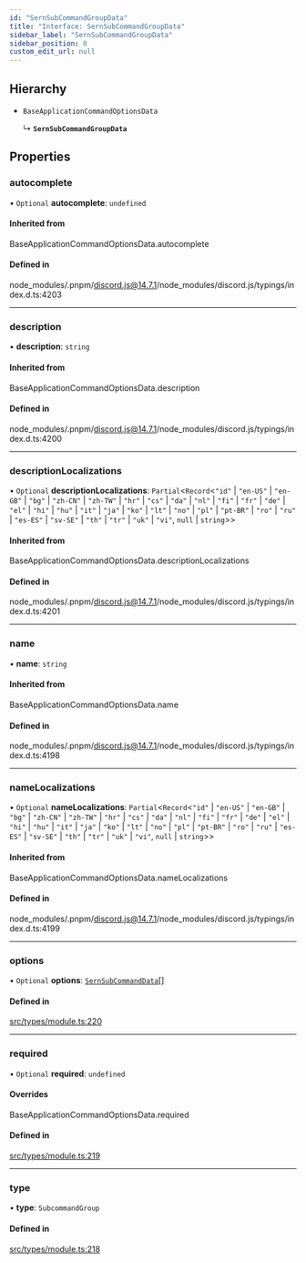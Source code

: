 ```yaml
---
id: "SernSubCommandGroupData"
title: "Interface: SernSubCommandGroupData"
sidebar_label: "SernSubCommandGroupData"
sidebar_position: 0
custom_edit_url: null
---
```


## Hierarchy

- `BaseApplicationCommandOptionsData`

  ↳ **`SernSubCommandGroupData`**

## Properties

### autocomplete

• `Optional` **autocomplete**: `undefined`

#### Inherited from

BaseApplicationCommandOptionsData.autocomplete

#### Defined in

node_modules/.pnpm/discord.js@14.7.1/node_modules/discord.js/typings/index.d.ts:4203

___

### description

• **description**: `string`

#### Inherited from

BaseApplicationCommandOptionsData.description

#### Defined in

node_modules/.pnpm/discord.js@14.7.1/node_modules/discord.js/typings/index.d.ts:4200

___

### descriptionLocalizations

• `Optional` **descriptionLocalizations**: `Partial`<`Record`<``"id"`` \| ``"en-US"`` \| ``"en-GB"`` \| ``"bg"`` \| ``"zh-CN"`` \| ``"zh-TW"`` \| ``"hr"`` \| ``"cs"`` \| ``"da"`` \| ``"nl"`` \| ``"fi"`` \| ``"fr"`` \| ``"de"`` \| ``"el"`` \| ``"hi"`` \| ``"hu"`` \| ``"it"`` \| ``"ja"`` \| ``"ko"`` \| ``"lt"`` \| ``"no"`` \| ``"pl"`` \| ``"pt-BR"`` \| ``"ro"`` \| ``"ru"`` \| ``"es-ES"`` \| ``"sv-SE"`` \| ``"th"`` \| ``"tr"`` \| ``"uk"`` \| ``"vi"``, ``null`` \| `string`\>\>

#### Inherited from

BaseApplicationCommandOptionsData.descriptionLocalizations

#### Defined in

node_modules/.pnpm/discord.js@14.7.1/node_modules/discord.js/typings/index.d.ts:4201

___

### name

• **name**: `string`

#### Inherited from

BaseApplicationCommandOptionsData.name

#### Defined in

node_modules/.pnpm/discord.js@14.7.1/node_modules/discord.js/typings/index.d.ts:4198

___

### nameLocalizations

• `Optional` **nameLocalizations**: `Partial`<`Record`<``"id"`` \| ``"en-US"`` \| ``"en-GB"`` \| ``"bg"`` \| ``"zh-CN"`` \| ``"zh-TW"`` \| ``"hr"`` \| ``"cs"`` \| ``"da"`` \| ``"nl"`` \| ``"fi"`` \| ``"fr"`` \| ``"de"`` \| ``"el"`` \| ``"hi"`` \| ``"hu"`` \| ``"it"`` \| ``"ja"`` \| ``"ko"`` \| ``"lt"`` \| ``"no"`` \| ``"pl"`` \| ``"pt-BR"`` \| ``"ro"`` \| ``"ru"`` \| ``"es-ES"`` \| ``"sv-SE"`` \| ``"th"`` \| ``"tr"`` \| ``"uk"`` \| ``"vi"``, ``null`` \| `string`\>\>

#### Inherited from

BaseApplicationCommandOptionsData.nameLocalizations

#### Defined in

node_modules/.pnpm/discord.js@14.7.1/node_modules/discord.js/typings/index.d.ts:4199

___

### options

• `Optional` **options**: [`SernSubCommandData`](SernSubCommandData.md)[]

#### Defined in

[src/types/module.ts:220](https://github.com/sern-handler/handler/blob/404a8c7/src/types/module.ts#L220)

___

### required

• `Optional` **required**: `undefined`

#### Overrides

BaseApplicationCommandOptionsData.required

#### Defined in

[src/types/module.ts:219](https://github.com/sern-handler/handler/blob/404a8c7/src/types/module.ts#L219)

___

### type

• **type**: `SubcommandGroup`

#### Defined in

[src/types/module.ts:218](https://github.com/sern-handler/handler/blob/404a8c7/src/types/module.ts#L218)
